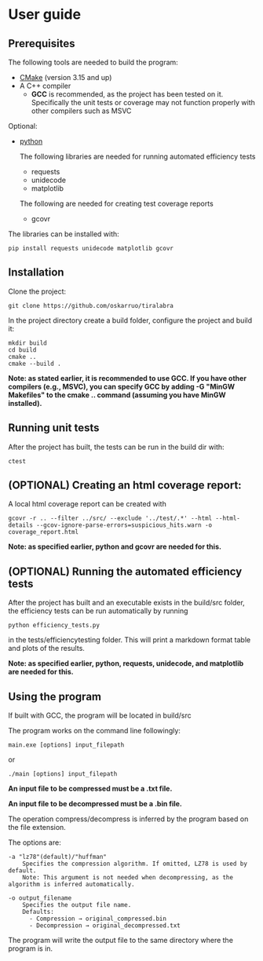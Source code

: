 # User guide

## Prerequisites

The following tools are needed to build the program:

- [CMake](https://cmake.org/download/) (version 3.15 and up)
- A C++ compiler
  - **GCC** is recommended, as the project has been tested on it. Specifically the unit tests or coverage may not function properly with other compilers such as MSVC

Optional:
- [python](https://www.python.org/downloads/)
  
  The following libraries are needed for running automated efficiency tests
  - requests
  - unidecode
  - matplotlib
  
  The following are needed for creating test coverage reports
  - gcovr

The libraries can be installed with:
```
pip install requests unidecode matplotlib gcovr
```


## Installation

Clone the project:

```
git clone https://github.com/oskarruo/tiralabra
```

In the project directory create a build folder, configure the project and build it:

```
mkdir build
cd build
cmake ..
cmake --build .
```

**Note: as stated earlier, it is recommended to use GCC. If you have other compilers (e.g., MSVC), you can specify GCC by adding -G "MinGW Makefiles" to the cmake .. command (assuming you have MinGW installed).**

## Running unit tests

After the project has built, the tests can be run in the build dir with:

```
ctest
```

## (OPTIONAL) Creating an html coverage report:

A local html coverage report can be created with

```
gcovr -r .. --filter ../src/ --exclude '../test/.*' --html --html-details --gcov-ignore-parse-errors=suspicious_hits.warn -o coverage_report.html
```

**Note: as specified earlier, python and gcovr are needed for this.**

## (OPTIONAL) Running the automated efficiency tests 

After the project has built and an executable exists in the build/src folder, the efficiency tests can be run automatically by running
```
python efficiency_tests.py
```
in the tests/efficiencytesting folder. This will print a markdown format table and plots of the results.

**Note: as specified earlier, python, requests, unidecode, and matplotlib are needed for this.**

## Using the program

If built with GCC, the program will be located in build/src

The program works on the command line followingly:

```
main.exe [options] input_filepath
```
or 
```
./main [options] input_filepath
```
**An input file to be compressed must be a .txt file.**

**An input file to be decompressed must be a .bin file.**

The operation compress/decompress is inferred by the program based on the file extension.

The options are:
```
-a "lz78"(default)/"huffman"  
    Specifies the compression algorithm. If omitted, LZ78 is used by default.
    Note: This argument is not needed when decompressing, as the algorithm is inferred automatically.

-o output_filename  
    Specifies the output file name.
    Defaults:
      - Compression → original_compressed.bin
      - Decompression → original_decompressed.txt
```
The program will write the output file to the same directory where the program is in.